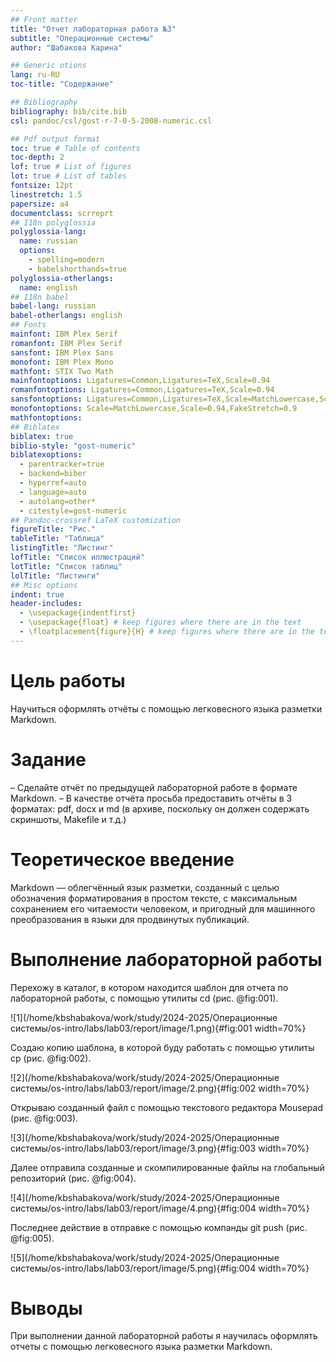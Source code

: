 ```yaml
---
## Front matter
title: "Отчет лабораторная работа №3"
subtitle: "Операционные системы"
author: "Шабакова Карина"

## Generic otions
lang: ru-RU
toc-title: "Содержание"

## Bibliography
bibliography: bib/cite.bib
csl: pandoc/csl/gost-r-7-0-5-2008-numeric.csl

## Pdf output format
toc: true # Table of contents
toc-depth: 2
lof: true # List of figures
lot: true # List of tables
fontsize: 12pt
linestretch: 1.5
papersize: a4
documentclass: scrreprt
## I18n polyglossia
polyglossia-lang:
  name: russian
  options:
	- spelling=modern
	- babelshorthands=true
polyglossia-otherlangs:
  name: english
## I18n babel
babel-lang: russian
babel-otherlangs: english
## Fonts
mainfont: IBM Plex Serif
romanfont: IBM Plex Serif
sansfont: IBM Plex Sans
monofont: IBM Plex Mono
mathfont: STIX Two Math
mainfontoptions: Ligatures=Common,Ligatures=TeX,Scale=0.94
romanfontoptions: Ligatures=Common,Ligatures=TeX,Scale=0.94
sansfontoptions: Ligatures=Common,Ligatures=TeX,Scale=MatchLowercase,Scale=0.94
monofontoptions: Scale=MatchLowercase,Scale=0.94,FakeStretch=0.9
mathfontoptions:
## Biblatex
biblatex: true
biblio-style: "gost-numeric"
biblatexoptions:
  - parentracker=true
  - backend=biber
  - hyperref=auto
  - language=auto
  - autolang=other*
  - citestyle=gost-numeric
## Pandoc-crossref LaTeX customization
figureTitle: "Рис."
tableTitle: "Таблица"
listingTitle: "Листинг"
lofTitle: "Список иллюстраций"
lotTitle: "Список таблиц"
lolTitle: "Листинги"
## Misc options
indent: true
header-includes:
  - \usepackage{indentfirst}
  - \usepackage{float} # keep figures where there are in the text
  - \floatplacement{figure}{H} # keep figures where there are in the text
---
```


# Цель работы

Научиться оформлять отчёты с помощью легковесного языка разметки Markdown.

# Задание

– Сделайте отчёт по предыдущей лабораторной работе в формате Markdown.
– В качестве отчёта просьба предоставить отчёты в 3 форматах: pdf, docx и md (в архиве, поскольку он должен содержать скриншоты, Makefile и т.д.)

# Теоретическое введение

Markdown — облегчённый язык разметки, созданный с целью обозначения форматирования в простом тексте, с максимальным сохранением его читаемости человеком, и пригодный для машинного преобразования в языки для продвинутых публикаций.

# Выполнение лабораторной работы

Перехожу в каталог, в котором находится шаблон для отчета по лабораторной работы, с помощью утилиты cd (рис. @fig:001).

![1](/home/kbshabakova/work/study/2024-2025/Операционные системы/os-intro/labs/lab03/report/image/1.png){#fig:001 width=70%}

Создаю копию шаблона, в которой буду работать с помощью утилиты cp (рис. @fig:002).

![2](/home/kbshabakova/work/study/2024-2025/Операционные системы/os-intro/labs/lab03/report/image/2.png){#fig:002 width=70%}


Открываю созданный файл с помощью текстового редактора Mousepad (рис. @fig:003).

![3](/home/kbshabakova/work/study/2024-2025/Операционные системы/os-intro/labs/lab03/report/image/3.png){#fig:003 width=70%}

Далее отправила созданные и скомпилированные файлы на глобальный репозиторий (рис. @fig:004).

![4](/home/kbshabakova/work/study/2024-2025/Операционные системы/os-intro/labs/lab03/report/image/4.png){#fig:004 width=70%}

Последнее действие в отправке с помощью компанды git push (рис. @fig:005).

![5](/home/kbshabakova/work/study/2024-2025/Операционные системы/os-intro/labs/lab03/report/image/5.png){#fig:004 width=70%}

# Выводы

При выполнении данной лабораторной работы я научилась оформлять отчеты с помощью легковесного языка разметки Markdown.


